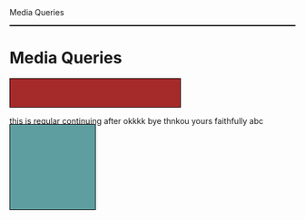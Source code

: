 <!DOCTYPE html>
<html>
<head>
<meta charset="utf-8"
<title>Media Queries</title>
<style>

h1 {
	margin-bottom: 15px;
}
p {
	border: 1px solid black;
	margin-bottom: 15px;
}
#p1 {
	background-color: #A52A2A;
	width: 300px;
	height: 50px;
}
#p2 {
	background-color: #5F9EA0;
	position: absolute;
	width: 150px;
	height: 150px;	
}
/********** Large devices only **********/
@media (min-width: 1200px) {
 #p1 {
 width: 80%;
 }
 #p2 {
 width: 150%;
 }
}
</style>
</head>
<body>
<h1> Media Queries</h1>
<div>
  <p id="p1"></p>
  <p id="p2"></p>
  <section>this is regular continuing after okkkk bye thnkou yours faithfully abc </section>

</div>
</body>
</html>
